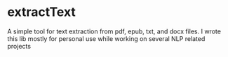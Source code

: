 # extractText


A simple tool for text extraction from pdf, epub, txt, and docx files. I wrote this lib mostly for personal use while working on several NLP related projects
